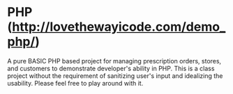 # PHP (http://lovethewayicode.com/demo_php/)
A pure BASIC PHP based project for managing prescription orders, stores, and customers to demonstrate developer's ability in PHP.
This is a class project without the requirement of sanitizing user's input and idealizing the usability. 
Please feel free to play around with it.

